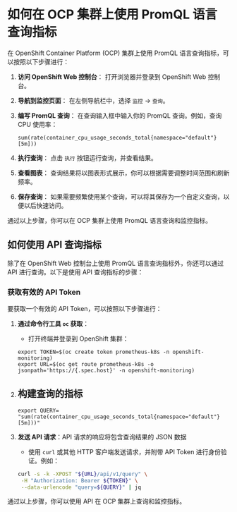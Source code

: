# 如何在 OCP 集群上使用 PromQL 语言查询指标

在 OpenShift Container Platform (OCP) 集群上使用 PromQL 语言查询指标，可以按照以下步骤进行：

1. **访问 OpenShift Web 控制台**：
    打开浏览器并登录到 OpenShift Web 控制台。

2. **导航到监控页面**：
    在左侧导航栏中，选择 `监控` -> `查询`。

3. **编写 PromQL 查询**：
    在查询输入框中输入你的 PromQL 查询。例如，查询 CPU 使用率：
    ```promql
    sum(rate(container_cpu_usage_seconds_total{namespace="default"}[5m]))
    ```

4. **执行查询**：
    点击 `执行` 按钮运行查询，并查看结果。

5. **查看图表**：
    查询结果将以图表形式展示，你可以根据需要调整时间范围和刷新频率。

6. **保存查询**：
    如果需要频繁使用某个查询，可以将其保存为一个自定义查询，以便以后快速访问。

通过以上步骤，你可以在 OCP 集群上使用 PromQL 语言查询和监控指标。
## 如何使用 API 查询指标

除了在 OpenShift Web 控制台上使用 PromQL 语言查询指标外，你还可以通过 API 进行查询。以下是使用 API 查询指标的步骤：
### 获取有效的 API Token

要获取一个有效的 API Token，可以按照以下步骤进行：
1. **通过命令行工具 `oc` 获取**：
    - 打开终端并登录到 OpenShift 集群：
     ```
     export TOKEN=$(oc create token prometheus-k8s -n openshift-monitoring)
     export URL=$(oc get route prometheus-k8s -o jsonpath='https://{.spec.host}' -n openshift-monitoring)    
     ```
2. 构建查询的指标
    - 
    ```
    export QUERY= "sum(rate(container_cpu_usage_seconds_total{namespace="default"}[5m]))"
    ```

3. **发送 API 请求**：API 请求的响应将包含查询结果的 JSON 数据
    - 使用 `curl` 或其他 HTTP 客户端发送请求，并附带 API Token 进行身份验证。例如：
    ```sh
    curl -s -k -XPOST "${URL}/api/v1/query" \
     -H "Authorization: Bearer ${TOKEN}" \
     --data-urlencode "query=${QUERY}" | jq
    ```


通过以上步骤，你可以使用 API 在 OCP 集群上查询和监控指标。